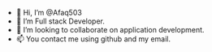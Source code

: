 - 👋 Hi, I’m @Afaq503
- 👀 I’m Full stack Developer.
- 💞️ I’m looking to collaborate on application development.
- 📫 You contact me using github and my email.

<!---
Afaq503/Afaq503 is a ✨ special ✨ repository because its `README.md` (this file) appears on your GitHub profile.
You can click the Preview link to take a look at your changes.
--->
